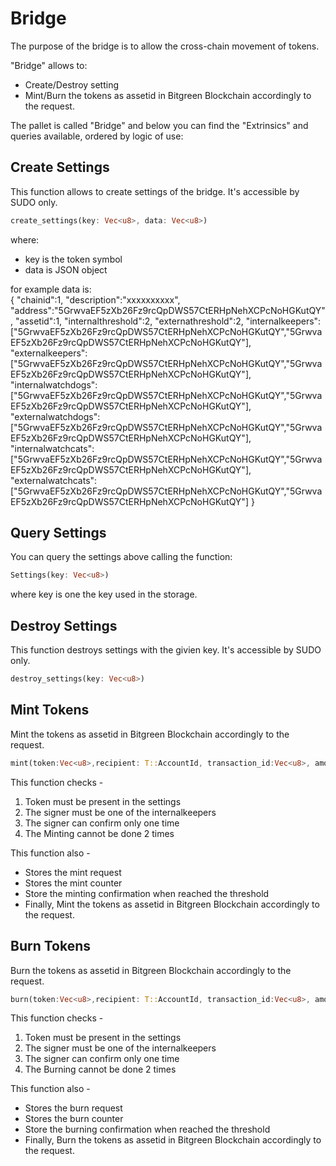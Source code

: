 # Bridge

The purpose of the bridge is to allow the cross-chain movement of tokens.

"Bridge" allows to:

- Create/Destroy setting
- Mint/Burn the tokens as assetid in Bitgreen Blockchain accordingly to the request.


The pallet is called "Bridge" and below you can find the "Extrinsics" and queries available, ordered by logic of use:  

## Create  Settings

This function allows to create settings of the bridge. It's accessible by SUDO only.
```rust
create_settings(key: Vec<u8>, data: Vec<u8>)
```
where:
- key is the token symbol
- data is JSON object

for example data is:  
{
"chainid":1,
"description":"xxxxxxxxxx",
"address":"5GrwvaEF5zXb26Fz9rcQpDWS57CtERHpNehXCPcNoHGKutQY",
"assetid":1,
"internalthreshold":2,
"externathreshold":2,
"internalkeepers":["5GrwvaEF5zXb26Fz9rcQpDWS57CtERHpNehXCPcNoHGKutQY","5GrwvaEF5zXb26Fz9rcQpDWS57CtERHpNehXCPcNoHGKutQY"],
"externalkeepers":["5GrwvaEF5zXb26Fz9rcQpDWS57CtERHpNehXCPcNoHGKutQY","5GrwvaEF5zXb26Fz9rcQpDWS57CtERHpNehXCPcNoHGKutQY"],
"internalwatchdogs":["5GrwvaEF5zXb26Fz9rcQpDWS57CtERHpNehXCPcNoHGKutQY","5GrwvaEF5zXb26Fz9rcQpDWS57CtERHpNehXCPcNoHGKutQY"],
"externalwatchdogs":["5GrwvaEF5zXb26Fz9rcQpDWS57CtERHpNehXCPcNoHGKutQY","5GrwvaEF5zXb26Fz9rcQpDWS57CtERHpNehXCPcNoHGKutQY"],
"internalwatchcats":["5GrwvaEF5zXb26Fz9rcQpDWS57CtERHpNehXCPcNoHGKutQY","5GrwvaEF5zXb26Fz9rcQpDWS57CtERHpNehXCPcNoHGKutQY"],
"externalwatchcats":["5GrwvaEF5zXb26Fz9rcQpDWS57CtERHpNehXCPcNoHGKutQY","5GrwvaEF5zXb26Fz9rcQpDWS57CtERHpNehXCPcNoHGKutQY"]
}

        
## Query Settings
You can query the settings above calling the function:  
```rust
Settings(key: Vec<u8>)
```
where key is one the key used in the storage.

## Destroy Settings  

This function destroys settings with the givien key. It's accessible by SUDO only.

```rust
destroy_settings(key: Vec<u8>)
```

## Mint Tokens

Mint the tokens as assetid in Bitgreen Blockchain accordingly to the request.

```rust
mint(token:Vec<u8>,recipient: T::AccountId, transaction_id:Vec<u8>, amount: Balance)
```

This function checks -
1) Token must be present in the settings
2) The signer must be one of the internalkeepers
3) The signer can confirm only one time
4) The Minting cannot be done 2 times

This function also -
- Stores the mint request
- Stores the mint counter
- Store the minting confirmation when reached the threshold
- Finally, Mint the tokens as assetid in Bitgreen Blockchain accordingly to the request.

## Burn Tokens

Burn the tokens as assetid in Bitgreen Blockchain accordingly to the request.

```rust
burn(token:Vec<u8>,recipient: T::AccountId, transaction_id:Vec<u8>, amount: Balance)
```

This function checks -
1) Token must be present in the settings
2) The signer must be one of the internalkeepers
3) The signer can confirm only one time
4) The Burning cannot be done 2 times

This function also -
- Stores the burn request
- Stores the burn counter
- Store the burning confirmation when reached the threshold
- Finally, Burn the tokens as assetid in Bitgreen Blockchain accordingly to the request.